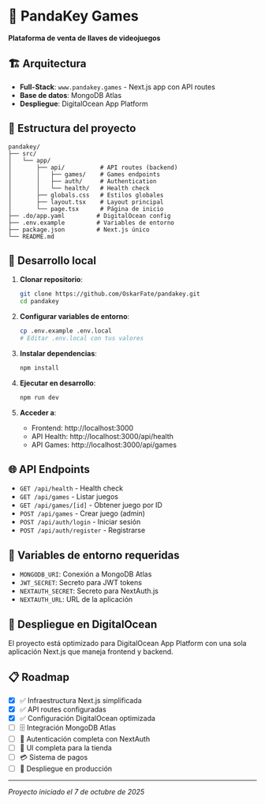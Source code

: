 # 🐼 PandaKey Games

**Plataforma de venta de llaves de videojuegos**

## 🏗️ Arquitectura

- **Full-Stack**: `www.pandakey.games` - Next.js app con API routes
- **Base de datos**: MongoDB Atlas
- **Despliegue**: DigitalOcean App Platform

## 📁 Estructura del proyecto

```
pandakey/
├── src/
│   └── app/
│       ├── api/          # API routes (backend)
│       │   ├── games/    # Games endpoints
│       │   ├── auth/     # Authentication
│       │   └── health/   # Health check
│       ├── globals.css   # Estilos globales
│       ├── layout.tsx    # Layout principal
│       └── page.tsx      # Página de inicio
├── .do/app.yaml         # DigitalOcean config
├── .env.example         # Variables de entorno
├── package.json         # Next.js único
└── README.md
```

## 🚀 Desarrollo local

1. **Clonar repositorio**:
   ```bash
   git clone https://github.com/OskarFate/pandakey.git
   cd pandakey
   ```

2. **Configurar variables de entorno**:
   ```bash
   cp .env.example .env.local
   # Editar .env.local con tus valores
   ```

3. **Instalar dependencias**:
   ```bash
   npm install
   ```

4. **Ejecutar en desarrollo**:
   ```bash
   npm run dev
   ```

5. **Acceder a**:
   - Frontend: http://localhost:3000
   - API Health: http://localhost:3000/api/health
   - API Games: http://localhost:3000/api/games

## 🌐 API Endpoints

- `GET /api/health` - Health check
- `GET /api/games` - Listar juegos
- `GET /api/games/[id]` - Obtener juego por ID
- `POST /api/games` - Crear juego (admin)
- `POST /api/auth/login` - Iniciar sesión
- `POST /api/auth/register` - Registrarse

## 🔧 Variables de entorno requeridas

- `MONGODB_URI`: Conexión a MongoDB Atlas
- `JWT_SECRET`: Secreto para JWT tokens
- `NEXTAUTH_SECRET`: Secreto para NextAuth.js
- `NEXTAUTH_URL`: URL de la aplicación

## 🚀 Despliegue en DigitalOcean

El proyecto está optimizado para DigitalOcean App Platform con una sola aplicación Next.js que maneja frontend y backend.

## 📋 Roadmap

- [x] ✅ Infraestructura Next.js simplificada
- [x] ✅ API routes configuradas
- [x] ✅ Configuración DigitalOcean optimizada
- [ ] 🗄️ Integración MongoDB Atlas
- [ ] 🔐 Autenticación completa con NextAuth
- [ ] 🎨 UI completa para la tienda
- [ ] 💳 Sistema de pagos
- [ ] 🚀 Despliegue en producción

---

*Proyecto iniciado el 7 de octubre de 2025*
